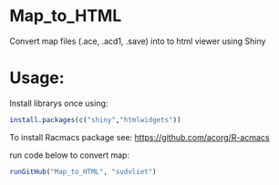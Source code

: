 # Map_to_HTML
Convert map files (.ace, .acd1, .save) into to html viewer using Shiny


# Usage:
Install librarys once using:
```r
install.packages(c("shiny","htmlwidgets"))
```

To install Racmacs package see: https://github.com/acorg/R-acmacs

run code below to convert map:
```r
runGitHub("Map_to_HTML", "svdvliet")
```
